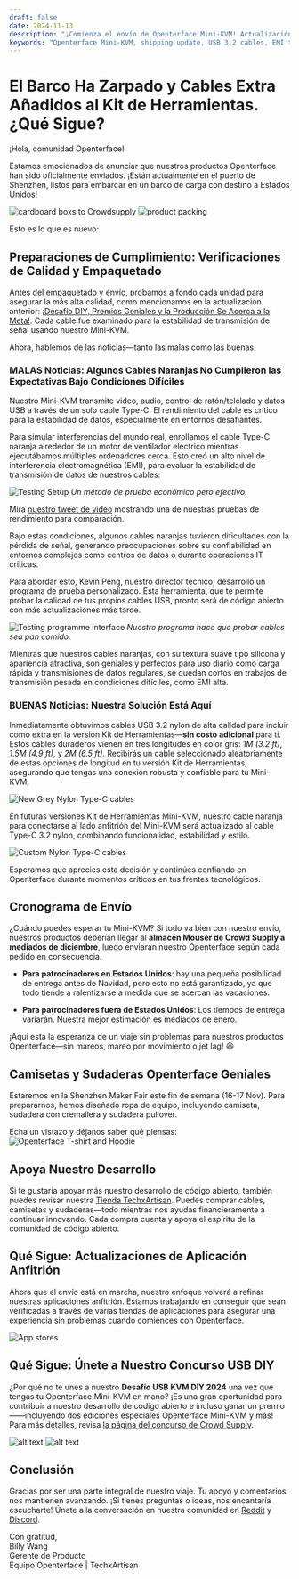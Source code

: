 ```yaml
---
draft: false
date: 2024-11-13
description: "¡Comienza el envío de Openterface Mini-KVM! Actualización gratuita: cables USB 3.2 de alta calidad añadidos al kit de herramientas. Productos en camino a Estados Unidos, entrega esperada a mediados de diciembre. Además: resultados de pruebas EMI, lanzamiento de merchandising y recordatorio del desafío DIY."
keywords: "Openterface Mini-KVM, shipping update, USB 3.2 cables, EMI testing, quality control, product delivery, cable upgrade, tech merchandise, USB KVM DIY Challenge, Crowd Supply warehouse, international shipping, cable testing tool, open source development, TechxArtisan shop"
---
```


# El Barco Ha Zarpado y Cables Extra Añadidos al Kit de Herramientas. ¿Qué Sigue?

¡Hola, comunidad Openterface!

Estamos emocionados de anunciar que nuestros productos Openterface han sido oficialmente enviados. ¡Están actualmente en el puerto de Shenzhen, listos para embarcar en un barco de carga con destino a Estados Unidos!

![cardboard boxs to Crowdsupply](https://www.crowdsupply.com/img/fa1e/e8712da8-fb16-4947-9ce7-56c261c4fa1e/241107-s_jpg_gallery-lg.jpg)
![product packing](https://www.crowdsupply.com/img/fa1e/e8712da8-fb16-4947-9ce7-56c261c4fa1e/241107-s_jpg_gallery-lg.jpg)

Esto es lo que es nuevo:

## Preparaciones de Cumplimiento: Verificaciones de Calidad y Empaquetado

Antes del empaquetado y envío, probamos a fondo cada unidad para asegurar la más alta calidad, como mencionamos en la actualización anterior: [¡Desafío DIY, Premios Geniales y la Producción Se Acerca a la Meta!](https://www.crowdsupply.com/techxartisan/openterface-mini-kvm/updates/diy-challenge-cool-prizes-and-production-nears-the-finish-line). Cada cable fue examinado para la estabilidad de transmisión de señal usando nuestro Mini-KVM.

Ahora, hablemos de las noticias—tanto las malas como las buenas.

### MALAS Noticias: Algunos Cables Naranjas No Cumplieron las Expectativas Bajo Condiciones Difíciles

Nuestro Mini-KVM transmite video, audio, control de ratón/telclado y datos USB a través de un solo cable Type-C. El rendimiento del cable es crítico para la estabilidad de datos, especialmente en entornos desafiantes.

Para simular interferencias del mundo real, enrollamos el cable Type-C naranja alrededor de un motor de ventilador eléctrico mientras ejecutábamos múltiples ordenadores cerca. Esto creó un alto nivel de interferencia electromagnética (EMI), para evaluar la estabilidad de transmisión de datos de nuestros cables.

![Testing Setup](https://www.crowdsupply.com/img/582f/cf618b42-e6ea-41dc-9fc9-7c9f2443582f/241107-0_jpg_gallery-lg.jpg)
*Un método de prueba económico pero efectivo.*

Mira [nuestro tweet de video](https://x.com/TechxArtisan/status/1856559677296816347) mostrando una de nuestras pruebas de rendimiento para comparación.

Bajo estas condiciones, algunos cables naranjas tuvieron dificultades con la pérdida de señal, generando preocupaciones sobre su confiabilidad en entornos complejos como centros de datos o durante operaciones IT críticas.

Para abordar esto, Kevin Peng, nuestro director técnico, desarrolló un programa de prueba personalizado. Esta herramienta, que te permite probar la calidad de tus propios cables USB, pronto será de código abierto con más actualizaciones más tarde.

![Testing programme interface](https://www.crowdsupply.com/img/edad/3a30e668-b0e4-4a2d-ace3-446292d6edad/241107-1_jpg_md-xl.jpg)
*Nuestro programa hace que probar cables sea pan comido.*

Mientras que nuestros cables naranjas, con su textura suave tipo silicona y apariencia atractiva, son geniales y perfectos para uso diario como carga rápida y transmisiones de datos regulares, se quedan cortos en trabajos de transmisión pesada en condiciones difíciles, como EMI alta.

### BUENAS Noticias: Nuestra Solución Está Aquí

Inmediatamente obtuvimos cables USB 3.2 nylon de alta calidad para incluir como extra en la versión Kit de Herramientas—**sin costo adicional** para ti. Estos cables duraderos vienen en tres longitudes en color gris: *1M (3.2 ft)*, *1.5M (4.9 ft)*, y *2M (6.5 ft)*. Recibirás un cable seleccionado aleatoriamente de estas opciones de longitud en tu versión Kit de Herramientas, asegurando que tengas una conexión robusta y confiable para tu Mini-KVM.

![New Grey Nylon Type-C cables](https://www.crowdsupply.com/img/ec4c/0490dce1-7209-404e-bc3c-894de726ec4c/241107-2_jpg_md-xl.jpg)

En futuras versiones Kit de Herramientas Mini-KVM, nuestro cable naranja para conectarse al lado anfitrión del Mini-KVM será actualizado al cable Type-C 3.2 nylon, combinando funcionalidad, estabilidad y estilo.

![Custom Nylon Type-C cables](https://www.crowdsupply.com/img/1f6b/27fa6407-e058-4cf1-82f5-d788c8fa1f6b/241107-3_jpg_md-xl.jpg)

Esperamos que aprecies esta decisión y continúes confiando en Openterface durante momentos críticos en tus frentes tecnológicos.

## Cronograma de Envío
¿Cuándo puedes esperar tu Mini-KVM?
Si todo va bien con nuestro envío, nuestros productos deberían llegar al **almacén Mouser de Crowd Supply a mediados de diciembre**, luego enviarán nuestro Openterface según cada pedido en consecuencia.

- **Para patrocinadores en Estados Unidos**: hay una pequeña posibilidad de entrega antes de Navidad, pero esto no está garantizado, ya que todo tiende a ralentizarse a medida que se acercan las vacaciones.

- **Para patrocinadores fuera de Estados Unidos**: Los tiempos de entrega variarán. Nuestra mejor estimación es mediados de enero.

¡Aquí está la esperanza de un viaje sin problemas para nuestros productos Openterface—sin mareos, mareo por movimiento o jet lag! 😃

## Camisetas y Sudaderas Openterface Geniales

Estaremos en la Shenzhen Maker Fair este fin de semana (16-17 Nov). Para prepararnos, hemos diseñado ropa de equipo, incluyendo camiseta, sudadera con cremallera y sudadera pullover.

Echa un vistazo y déjanos saber qué piensas:
![Openterface T-shirt and Hoodie](https://www.crowdsupply.com/img/b669/000e2c39-c738-48c2-96c4-14c822acb669/241107-c_jpg_md-xl.jpg)

## Apoya Nuestro Desarrollo

Si te gustaría apoyar más nuestro desarrollo de código abierto, también puedes revisar nuestra [Tienda TechxArtisan](https://shop.techxartisan.com/). Puedes comprar cables, camisetas y sudaderas—todo mientras nos ayudas financieramente a continuar innovando. Cada compra cuenta y apoya el espíritu de la comunidad de código abierto.

## Qué Sigue: Actualizaciones de Aplicación Anfitrión

Ahora que el envío está en marcha, nuestro enfoque volverá a refinar nuestras aplicaciones anfitrión. Estamos trabajando en conseguir que sean verificadas a través de varias tiendas de aplicaciones para asegurar una experiencia sin problemas cuando comiences con Openterface.

![App stores](https://www.crowdsupply.com/img/eeed/f4a77105-24d0-4c43-96f9-5a1383c7eeed/241107-4_png_md-xl.jpg)

## Qué Sigue: Únete a Nuestro Concurso USB DIY

¿Por qué no te unes a nuestro **Desafío USB KVM DIY 2024** una vez que tengas tu Openterface Mini-KVM en mano? ¡Es una gran oportunidad para contribuir a nuestro desarrollo de código abierto e incluso ganar un premio——incluyendo dos ediciones especiales Openterface Mini-KVM y más! Para más detalles, revisa [la página del concurso de Crowd Supply](https://www.crowdsupply.com/techxartisan/usb-kvm-diy-challenge-2024).

![alt text](https://www.crowdsupply.com/img/3dca/b5afab10-8174-4eb2-b3d7-222844333dca/usb-kvm-diy-2024-logo-1.svg)
![alt text](https://www.crowdsupply.com/img/59e4/b021e19a-21ed-4ba1-840e-1d20877159e4/openterface-241017-03-jpg-md-xl_jpg_gallery-lg.jpg)

## Conclusión

Gracias por ser una parte integral de nuestro viaje. Tu apoyo y comentarios nos mantienen avanzando. ¡Si tienes preguntas o ideas, nos encantaría escucharte! Únete a la conversación en nuestra comunidad en [Reddit](https://openterface.com/reddit) y [Discord](https://openterface.com/discord).

Con gratitud,  
Billy Wang  
Gerente de Producto  
Equipo Openterface | TechxArtisan

